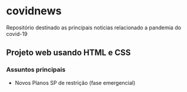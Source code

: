 # covidnews
Repositório destinado as principais noticias relacionado a pandemia do covid-19

## Projeto web usando HTML e CSS

### Assuntos principais
- Novos Planos SP de restrição (fase emergencial)
